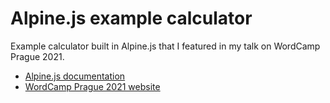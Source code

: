 # Alpine.js example calculator

Example calculator built in Alpine.js that I featured in my talk on WordCamp Prague 2021.

* [Alpine.js documentation](https://github.com/alpinejs/alpine)
* [WordCamp Prague 2021 website](https://prague.wordcamp.org/2021/)